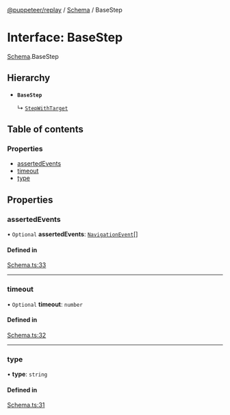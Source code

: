 [@puppeteer/replay](../README.md) / [Schema](../modules/Schema.md) / BaseStep

# Interface: BaseStep

[Schema](../modules/Schema.md).BaseStep

## Hierarchy

- **`BaseStep`**

  ↳ [`StepWithTarget`](Schema.StepWithTarget.md)

## Table of contents

### Properties

- [assertedEvents](Schema.BaseStep.md#assertedevents)
- [timeout](Schema.BaseStep.md#timeout)
- [type](Schema.BaseStep.md#type)

## Properties

### assertedEvents

• `Optional` **assertedEvents**: [`NavigationEvent`](Schema.NavigationEvent.md)[]

#### Defined in

[Schema.ts:33](https://github.com/puppeteer/replay/blob/main/src/Schema.ts#L33)

---

### timeout

• `Optional` **timeout**: `number`

#### Defined in

[Schema.ts:32](https://github.com/puppeteer/replay/blob/main/src/Schema.ts#L32)

---

### type

• **type**: `string`

#### Defined in

[Schema.ts:31](https://github.com/puppeteer/replay/blob/main/src/Schema.ts#L31)
